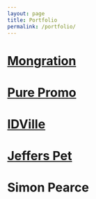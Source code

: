 ```yaml
---
layout: page
title: Portfolio
permalink: /portfolio/
---
```


# [Mongration](http://www.github.com/kcdragon/mongration)

# [Pure Promo](https://www.purepromo.com)

# [IDVille](https://www.idville.com)

# [Jeffers Pet](http://www.jefferspet.com)

# Simon Pearce
